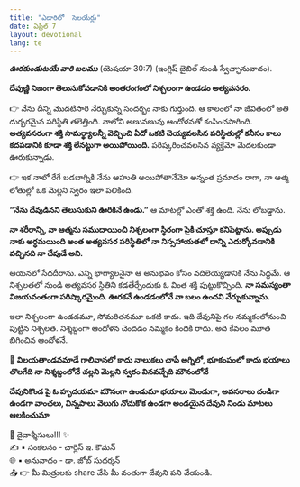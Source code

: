 ```yaml
---
title: "ఎడారిలో  సెలయేర్లు"
date: ఏప్రిల్ 7
layout: devotional
lang: te
---
```


***ఊరకుండుటయే వారి బలము*** (యెషయా 30:7)  (ఇంగ్లిష్ బైబిల్ నుండి స్వేచ్ఛానువాదం). 

**దేవుణ్ణి నిజంగా తెలుసుకోవడానికి అంతరంగంలో నిశ్చలంగా ఉండడం అత్యవసరం.**

👉 నేను దీన్ని మొదటిసారి నేర్చుకున్న సందర్భం నాకు గుర్తుంది. ఆ కాలంలో నా జీవితంలో అతి దుర్భరమైన పరిస్థితి తలెత్తింది. నాలోని అణువణువు ఆందోళనతో కంపించసాగింది. **అత్యవసరంగా శక్తి సామర్థ్యాలన్నీ వెచ్చించి ఏదో ఒకటి చెయ్యవలసిన పరిస్థితుల్లో కనీసం కాలు కదపడానికి కూడా శక్తి లేనట్టుగా అయిపోయింది.** పరిష్కరించవలసిన వ్యక్తేమో మెదలకుండా ఊరుకున్నాడు. 

👉 ఇక నాలో రేగే బడబాగ్నికి నేను ఆహుతి అయిపోతానేమో అన్నంత ప్రమాదం రాగా, నా ఆత్మ లోతుల్లో ఒక మెల్లని స్వరం ఇలా పలికింది. 

**“నేను దేవుడినని తెలుసుకుని ఊరికినే ఉండు.”**
 ఆ మాటల్లో ఎంతో శక్తి ఉంది. నేను లోబడ్డాను. 

**నా శరీరాన్ని, నా ఆత్మను సముదాయించి నిశ్చలంగా స్థిరంగా పైకి చూస్తూ కనిపెట్టాను. అప్పుడు నాకు అర్ధమయింది అంత అత్యవసర పరిస్థితిలో నా నిస్సహాయతలో దాన్ని ఎదుర్కోవడానికి వచ్చినది నా దేవుడే అని.**

 ఆయనలో సేదదీరాను. ఎన్ని భాగ్యాలనైనా ఆ అనుభవం కోసం వదిలెయ్యడానికి నేను సిద్దమే. ఆ నిశ్చలతలో నుండి అత్యవసర స్థితిని కడతేర్చేందుకు ఓ వింత శక్తి పుట్టుకొచ్చింది. 
**నా సమస్యంతా విజయవంతంగా పరిష్కారమైంది. ఊరకనే ఉండడంలోనే నా బలం ఉందని నేర్చుకున్నాను.**

ఇలా నిశ్చలంగా ఉండడమూ, సోమరితనమూ ఒకటి కాదు. ఇది దేవునిపై గల నమ్మకంలోనుంచి పుట్టిన నిశ్చలత. నిశ్శబ్దంగా ఆందోళన చెందడం నమ్మకం కిందికి రాదు. అది కేవలం మూత బిగించిన ఆందోళనే.

🔺 **విలయతాండవమాడే గాలివానలో కాదు నాలుకలు చాపే అగ్నిలో, భూకంపంలో కాదు భయాలు తొలగేది నా నిశ్శబ్దంలోనే చల్లని మెల్లని స్వరం వినవచ్చేది మౌనంలోనే**

**దేవునికొండ పై ఓ హృదయమా మౌనంగా ఉండుమా భయాలు మెండుగా, అవసరాలు దండిగా ఉండగా వాంఛలు, విన్నపాలు వెలుగు నోచుకోక ఉండగా అండయైన దేవుని నిండు మాటలు ఆలకించుమా**


<div class="blessing">🙏 <span class="bless-text">దైవాశ్శీసులు!!!</span> ✨</div>

<div class="credit">✍️ <span class="credit-text">▪ సంకలనం - చార్లెస్ ఇ. కౌమన్</span></div>
<div class="credit">🌐 <span class="credit-text">▪ అనువాదం - డా. జోబ్ సుదర్శన్</span></div>


<div class="share">📤 👉 <span class="share-text">మీ మిత్రులకు share చేసి మీ వంతుగా దేవుని పని చేయండి.</span></div>
